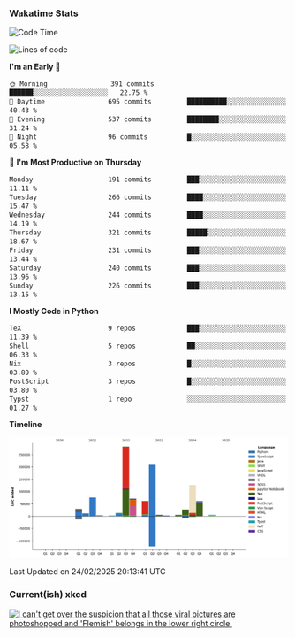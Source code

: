 ### Wakatime Stats
<!--START_SECTION:waka-->
![Code Time](http://img.shields.io/badge/Code%20Time-3%2C064%20hrs%2022%20mins-blue)

![Lines of code](https://img.shields.io/badge/From%20Hello%20World%20I%27ve%20Written-990.3%20thousand%20lines%20of%20code-blue)

**I'm an Early 🐤** 

```text
🌞 Morning                391 commits         ██████░░░░░░░░░░░░░░░░░░░   22.75 % 
🌆 Daytime                695 commits         ██████████░░░░░░░░░░░░░░░   40.43 % 
🌃 Evening                537 commits         ████████░░░░░░░░░░░░░░░░░   31.24 % 
🌙 Night                  96 commits          █░░░░░░░░░░░░░░░░░░░░░░░░   05.58 % 
```
📅 **I'm Most Productive on Thursday** 

```text
Monday                   191 commits         ███░░░░░░░░░░░░░░░░░░░░░░   11.11 % 
Tuesday                  266 commits         ████░░░░░░░░░░░░░░░░░░░░░   15.47 % 
Wednesday                244 commits         ████░░░░░░░░░░░░░░░░░░░░░   14.19 % 
Thursday                 321 commits         █████░░░░░░░░░░░░░░░░░░░░   18.67 % 
Friday                   231 commits         ███░░░░░░░░░░░░░░░░░░░░░░   13.44 % 
Saturday                 240 commits         ███░░░░░░░░░░░░░░░░░░░░░░   13.96 % 
Sunday                   226 commits         ███░░░░░░░░░░░░░░░░░░░░░░   13.15 % 
```


**I Mostly Code in Python** 

```text
TeX                      9 repos             ███░░░░░░░░░░░░░░░░░░░░░░   11.39 % 
Shell                    5 repos             ██░░░░░░░░░░░░░░░░░░░░░░░   06.33 % 
Nix                      3 repos             █░░░░░░░░░░░░░░░░░░░░░░░░   03.80 % 
PostScript               3 repos             █░░░░░░░░░░░░░░░░░░░░░░░░   03.80 % 
Typst                    1 repo              ░░░░░░░░░░░░░░░░░░░░░░░░░   01.27 % 
```



**Timeline**

![Lines of Code chart](https://raw.githubusercontent.com/joshuajeschek/joshuajeschek/main/assets/bar_graph.png)


 Last Updated on 24/02/2025 20:13:41 UTC
<!--END_SECTION:waka-->

### Current(ish) xkcd
<a id="xkcd-a" title="I can't get over the suspicion that all those viral pictures are photoshopped and 'Flemish' belongs in the lower right circle." href="https://www.xkcd.com" target="_blank">
        <img align="center" id="xkcd-img" src="https://imgs.xkcd.com/comics/giants.png" alt="I can't get over the suspicion that all those viral pictures are photoshopped and 'Flemish' belongs in the lower right circle." height=300 />
</a>
